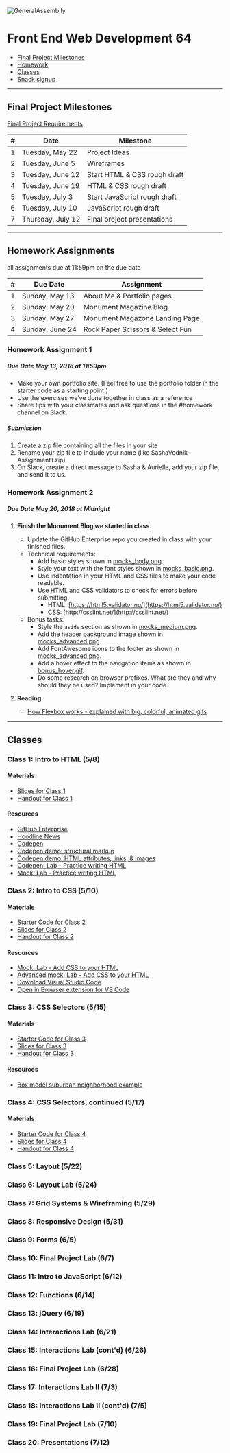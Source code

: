 ![GeneralAssemb.ly](https://github.com/generalassembly/ga-ruby-on-rails-for-devs/raw/master/images/ga.png "GeneralAssemb.ly")

# Front End Web Development 64

- [Final Project Milestones](#final-project-milestones)
- [Homework](#homework-assignments)
- [Classes](#classes)
- [Snack signup](https://codesnacks.youcanbook.me/)

---

## Final Project Milestones

[Final Project Requirements](./resources/final-project-requirements.md)

| # | Date | Milestone |
| - | ---- | --------- |
| 1 | Tuesday, May 22 | Project Ideas |
| 2 | Tuesday, June 5 | Wireframes |
| 3 | Tuesday, June 12 | Start HTML & CSS rough draft |
| 4 | Tuesday, June 19 | HTML & CSS rough draft |
| 5 | Tuesday, July 3 | Start JavaScript rough draft |
| 6 | Tuesday, July 10 | JavaScript rough draft |
| 7 | Thursday, July 12 | Final project presentations |  

---
 
## Homework Assignments

all assignments due at 11:59pm on the due date

| # | Due Date | Assignment |
| - | ---- | --------- |
| 1 | Sunday, May 13 | About Me & Portfolio pages |
| 2 | Sunday, May 20 | Monument Magazine Blog |
| 3 | Sunday, May 27 | Monument Magazone Landing Page |
| 4 | Sunday, June 24 | Rock Paper Scissors & Select Fun |
 

### Homework Assignment 1
##### Due Date May 13, 2018 at 11:59pm
* Make your own portfolio site. (Feel free to use the portfolio folder in the starter code as a starting point.)
* Use the exercises we’ve done together in class as a reference
* Share tips with your classmates and ask questions in the #homework channel on Slack.

##### Submission
1. Create a zip file containing all the files in your site
2. Rename your zip file to include your name (like SashaVodnik-Assignment1.zip)
3. On Slack, create a direct message to Sasha & Aurielle, add your zip file, and send it to us.


### Homework Assignment 2
##### Due Date May 20, 2018 at Midnight

1. <strong>Finish the Monument Blog we started in class.</strong>

    * Update the GitHub Enterprise repo you created in class with your finished files.
    * Technical requirements:
      * Add basic styles shown in [mocks_body.png](./resources/04/mocks_body.png).
      * Style your text with the font styles shown in [mocks_basic.png](./resources/04/mocks_basic.png).
      * Use indentation in your HTML and CSS files to make your code readable.
      * Use HTML and CSS validators to check for errors before submitting.
        * HTML: [https://html5.validator.nu/](https://html5.validator.nu/)
        * CSS: [http://csslint.net/](http://csslint.net/)
    * Bonus tasks:
      * Style the <code>aside</code> section as shown in [mocks_medium.png](./resources/04/mocks_medium.png).
      * Add the header background image shown in [mocks_advanced.png](./resources/04/mocks_advanced.png).
      * Add FontAwesome icons to the footer as shown in [mocks_advanced.png](./resources/04/mocks_advanced.png). 
      * Add a hover effect to the navigation items as shown in [bonus_hover.gif](./resources/04/bonus_hover.gif).
      * Do some research on browser prefixes. What are they and why should they be used? Implement in your code.

2. <strong>Reading</strong>
    * [How Flexbox works - explained with big, colorful, animated gifs](https://medium.freecodecamp.com/an-animated-guide-to-flexbox-d280cf6afc35#.2a94vfhey)

<!-- 
### Homework Assignment 3
##### Due Date May 27, 2018 at Midnight

* Fork the [assignment](https://github.com/ericmasiello/FEWD-Assignment3) to your personal repo
* Clone the _your_ forked version via GitHub Desktop to your computer
* Do the work, commit + push (publish)
* Submit a pull request -->

<!-- 
### Homework Assignment 4
##### Due Date June 24, 2018 at Midnight

* Fork the [assignment](https://github.com/ericmasiello/FEWD-Assignment4) to your personal repo
* Clone the _your_ forked version via GitHub Desktop to your computer
* Do the work, commit + push (publish)
* Submit a pull request -->

---

## Classes

### <strong>Class 1</strong>: Intro to HTML (5/8)

#### Materials

* [Slides for Class 1](./slides/FEWD-01-html-intro-slides.pdf)
* [Handout for Class 1](./handouts/FEWD-01-html-intro-handout.pdf)

#### Resources

* [GitHub Enterprise](https://git.generalassemb.ly)
* [Hoodline News](https://hoodline.com/news)
* [Codepen](https://codepen.io)
* [Codepen demo: structural markup](https://codepen.io/svodnik/pen/VxrRYP)
* [Codepen demo: HTML attributes, links, & images](https://codepen.io/svodnik/pen/wjPOaX)
* [Codepen: Lab - Practice writing HTML](https://codepen.io/svodnik/pen/QrOojJ)
* [Mock: Lab - Practice writing HTML](https://git.generalassemb.ly/vodnik/FEWD-SF-64/blob/master/resources/01/part_1.png)

### <strong>Class 2</strong>: Intro to CSS (5/10)

#### Materials
* [Starter Code for Class 2](https://git.generalassemb.ly/vodnik/FEWD-SF-64/raw/master/resources/02/FEWD-02-css-intro-starter-code.zip)
* [Slides for Class 2](./slides/FEWD-02-css-intro-slides.pdf)
* [Handout for Class 2](./handouts/FEWD-02-css-intro-handout.pdf)

#### Resources

* [Mock: Lab - Add CSS to your HTML](https://git.generalassemb.ly/vodnik/FEWD-SF-64/blob/master/resources/01/part_2.png)
* [Advanced mock: Lab - Add CSS to your HTML](https://git.generalassemb.ly/vodnik/FEWD-SF-64/blob/master/resources/01/part_2_advanced.png)
* [Download Visual Studio Code](https://code.visualstudio.com/Download)
* [Open in Browser extension for VS Code](https://marketplace.visualstudio.com/items?itemName=techer.open-in-browser)


### <strong>Class 3</strong>: CSS Selectors (5/15)

#### Materials
* [Starter Code for Class 3](https://git.generalassemb.ly/vodnik/FEWD-SF-64/raw/master/resources/03/FEWD-03-css-selectors-starter-code.zip)
* [Slides for Class 3](./slides/FEWD-03-css-selectors-slides.pdf)
* [Handout for Class 3](./handouts/FEWD-03-css-selectors-handout.pdf)

#### Resources

* [Box model suburban neighborhood example](https://medium.freecodecamp.com/css-box-model-explained-by-living-in-a-boring-suburban-neighborhood-9a9e692773c1)


### <strong>Class 4</strong>: CSS Selectors, continued (5/17)

#### Materials
* [Starter Code for Class 4](https://git.generalassemb.ly/vodnik/FEWD-SF-64/raw/master/resources/04/FEWD-04-css-selectors-cont-starter-code.zip)
* [Slides for Class 4](./slides/FEWD-04-css-selectors-cont-slides.pdf)
* [Handout for Class 4](./handouts/FEWD-04-css-selectors-cont-handout.pdf)


### <strong>Class 5</strong>: Layout (5/22)
### <strong>Class 6</strong>: Layout Lab (5/24)
### <strong>Class 7</strong>: Grid Systems & Wireframing (5/29)
### <strong>Class 8</strong>: Responsive Design (5/31)
### <strong>Class 9</strong>: Forms (6/5)
### <strong>Class 10</strong>: Final Project Lab (6/7)
### <strong>Class 11</strong>: Intro to JavaScript (6/12)
### <strong>Class 12</strong>: Functions (6/14)
### <strong>Class 13</strong>: jQuery (6/19)
### <strong>Class 14</strong>: Interactions Lab (6/21)
### <strong>Class 15</strong>: Interactions Lab (cont'd) (6/26)
### <strong>Class 16</strong>: Final Project Lab (6/28)
### <strong>Class 17</strong>: Interactions Lab II (7/3)
### <strong>Class 18</strong>: Interactions Lab II (cont'd) (7/5)
### <strong>Class 19</strong>: Final Project Lab (7/10)
### <strong>Class 20</strong>: Presentations (7/12)